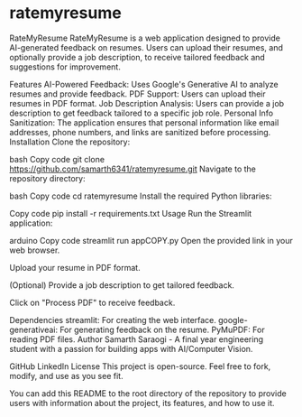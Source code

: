 # ratemyresume



RateMyResume
RateMyResume is a web application designed to provide AI-generated feedback on resumes. Users can upload their resumes, and optionally provide a job description, to receive tailored feedback and suggestions for improvement.

Features
AI-Powered Feedback: Uses Google's Generative AI to analyze resumes and provide feedback.
PDF Support: Users can upload their resumes in PDF format.
Job Description Analysis: Users can provide a job description to get feedback tailored to a specific job role.
Personal Info Sanitization: The application ensures that personal information like email addresses, phone numbers, and links are sanitized before processing.
Installation
Clone the repository:

bash
Copy code
git clone https://github.com/samarth6341/ratemyresume.git
Navigate to the repository directory:

bash
Copy code
cd ratemyresume
Install the required Python libraries:

Copy code
pip install -r requirements.txt
Usage
Run the Streamlit application:

arduino
Copy code
streamlit run appCOPY.py
Open the provided link in your web browser.

Upload your resume in PDF format.

(Optional) Provide a job description to get tailored feedback.

Click on "Process PDF" to receive feedback.

Dependencies
streamlit: For creating the web interface.
google-generativeai: For generating feedback on the resume.
PyMuPDF: For reading PDF files.
Author
Samarth Saraogi - A final year engineering student with a passion for building apps with AI/Computer Vision.

GitHub
LinkedIn
License
This project is open-source. Feel free to fork, modify, and use as you see fit.

You can add this README to the root directory of the repository to provide users with information about the project, its features, and how to use it.
